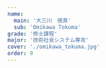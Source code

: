 ```yaml
---
name:
  main: '大三川　徳真'
  sub: 'Omikawa Tokuma'
grade: '修士課程'
major: '技術社会システム専攻'
cover: './omikawa_tokuma.jpg'
order: 9
---
```

